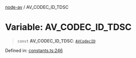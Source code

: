 [node-av](../globals.md) / AV\_CODEC\_ID\_TDSC

# Variable: AV\_CODEC\_ID\_TDSC

> `const` **AV\_CODEC\_ID\_TDSC**: [`AVCodecID`](../type-aliases/AVCodecID.md)

Defined in: [constants.ts:246](https://github.com/seydx/av/blob/f8631fc881b394300b1479f511d55cf1c370a87f/src/constants/constants.ts#L246)

